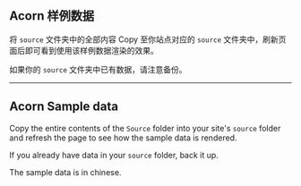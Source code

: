 ## Acorn 样例数据

将 `source` 文件夹中的全部内容 Copy 至你站点对应的 `source` 文件夹中，刷新页面后即可看到使用该样例数据渲染的效果。

如果你的 `source` 文件夹中已有数据，请注意备份。

---

## Acorn Sample data

Copy the entire contents of the `Source` folder into your site's `source` folder and refresh the page to see how the sample data is rendered.

If you already have data in your `source` folder, back it up.

The sample data is in chinese.

